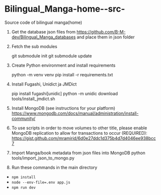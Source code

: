 # Bilingual_Manga-home--src-
Source code of bilingual manga(home)

1. Get the database json files from https://github.com/B-M-dev/Bilingual_Manga_databases and place them in json folder

2. Fetch the sub modules

    git submodule init
    git submodule update

2. Create Python environment and install requirements

    python -m venv venv
    pip install -r requirements.txt

3. Install Fugashi, Unidict ja JMDict

    pip install fugashi[unidic]
    python -m unidic download
    tools/install_jmdict.sh

4. Install MongoDB (see instructions for your platform)
    https://www.mongodb.com/docs/manual/administration/install-community/

5. To use scripts in order to move volumes to other title, please enable MongoDB replication to allow for transactions to occur (REQUIRED):   https://gist.github.com/mramirid/6d0e27ddc1d375b4d7d4046ee938bcc7

6. Import Manga/book metadata from json files into MongoDB
    python tools/import_json_to_mongo.py 


7. Run these commands in the main directory
- `npm install`
- `node --env-file=.env app.js`
- `npm run dev`
